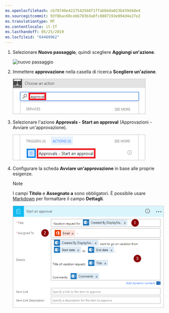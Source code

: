 ```yaml
---
ms.openlocfilehash: cb78740e4227542566f1ffabbbda023b439d4de4
ms.sourcegitcommit: 93f8bac60cebb783b3a8fc8887193e094d4e27e2
ms.translationtype: MT
ms.contentlocale: it-IT
ms.lasthandoff: 05/25/2019
ms.locfileid: "64469962"
---
```

1. Selezionare **Nuovo passaggio**, quindi scegliere **Aggiungi un'azione**.

    ![nuovo passaggio](media/modern-approvals/select-sharepoint-add-action.png)
1. Immettere **approvazione** nella casella di ricerca **Scegliere un'azione**.

    ![ricerca approvazione](media/modern-approvals/search-approvals.png)
1. Selezionare l'azione **Approvals - Start an approval** (Approvazioni - Avviare un'approvazione).

    ![selezionare l'azione di approvazione](media/modern-approvals/select-approvals.png)
1. Configurare la scheda **Avviare un'approvazione** in base alle proprie esigenze.

     >[!NOTE] 
     > I campi **Titolo** e **Assegnato a** sono obbligatori.
     > È possibile usare [Markdown](https://aka.ms/approvaldetails) per formattare il campo **Dettagli**.
     > 
     > 

    ![configurare l'approvazione](media/modern-approvals/provide-approval-config-info.png)

